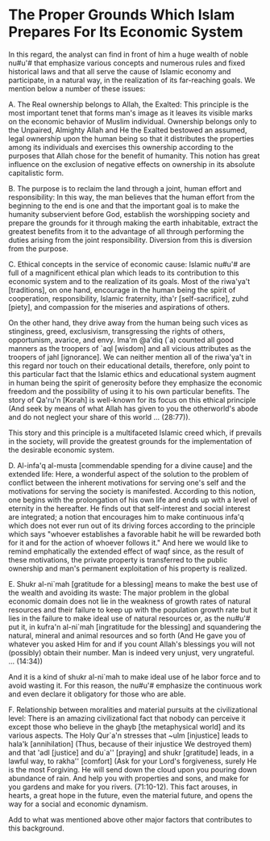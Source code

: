 The Proper Grounds Which Islam Prepares For Its Economic System
===============================================================

In this regard, the analyst can find in front of him a huge wealth of
noble nu\#u'\# that emphasize various concepts and numerous rules and
fixed historical laws and that all serve the cause of Islamic economy
and participate, in a natural way, in the realization of its
far-reaching goals. We mention below a number of these issues:

A. The Real ownership belongs to Allah, the Exalted: This principle is
the most important tenet that forms man's image as it leaves its visible
marks on the economic behavior of Muslim individual. Ownership belongs
only to the Unpaired, Almighty Allah and He the Exalted bestowed an
assumed, legal ownership upon the human being so that it distributes the
properties among its individuals and exercises this ownership according
to the purposes that Allah chose for the benefit of humanity. This
notion has great influence on the exclusion of negative effects on
ownership in its absolute capitalistic form.

B. The purpose is to reclaim the land through a joint, human effort and
responsibility: In this way, the man believes that the human effort from
the beginning to the end is one and that the important goal is to make
the humanity subservient before God, establish the worshipping society
and prepare the grounds for it through making the earth inhabitable,
extract the greatest benefits from it to the advantage of all through
performing the duties arising from the joint responsibility. Diversion
from this is diversion from the purpose.

C. Ethical concepts in the service of economic cause: Islamic nu\#u'\#
are full of a magnificent ethical plan which leads to its contribution
to this economic system and to the realization of its goals. Most of the
riwa'ya't [traditions], on one hand, encourage in the human being the
spirit of cooperation, responsibility, Islamic fraternity, itha'r
[self-sacrifice], zuhd [piety], and compassion for the miseries and
aspirations of others.

On the other hand, they drive away from the human being such vices as
stinginess, greed, exclusivism, transgressing the rights of others,
opportunism, avarice, and envy. Ima'm @a'diq (\`a) counted all good
manners as the troopers of \`aql [wisdom] and all vicious attributes as
the troopers of jahl [ignorance]. We can neither mention all of the
riwa'ya't in this regard nor touch on their educational details,
therefore, only point to this particular fact that the Islamic ethics
and educational system augment in human being the spirit of generosity
before they emphasize the economic freedom and the possibility of using
it to his own particular benefits. The story of Qa'ru'n [Korah] is
well-known for its focus on this ethical principle (And seek by means of
what Allah has given to you the otherworld's abode and do not neglect
your share of this world ... (28:77)).

This story and this principle is a multifaceted Islamic creed which, if
prevails in the society, will provide the greatest grounds for the
implementation of the desirable economic system.

D. Al-infa'q al-musta [commendable spending for a divine cause] and the
extended life: Here, a wonderful aspect of the solution to the problem
of conflict between the inherent motivations for serving one's self and
the motivations for serving the society is manifested. According to this
notion, one begins with the prolongation of his own life and ends up
with a level of eternity in the hereafter. He finds out that
self-interest and social interest are integrated; a notion that
encourages him to make continuous infa'q which does not ever run out of
its driving forces according to the principle which says "whoever
establishes a favorable habit he will be rewarded both for it and for
the action of whoever follows it." And here we would like to remind
emphatically the extended effect of waqf since, as the result of these
motivations, the private property is transferred to the public ownership
and man's permanent exploitation of his property is realized.

E. Shukr al-ni\`mah [gratitude for a blessing] means to make the best
use of the wealth and avoiding its waste: The major problem in the
global economic domain does not lie in the weakness of growth rates of
natural resources and their failure to keep up with the population
growth rate but it lies in the failure to make ideal use of natural
resources or, as the nu\#u'\# put it, in kufra'n al-ni\`mah [ingratitude
for the blessing] and squandering the natural, mineral and animal
resources and so forth (And He gave you of whatever you asked Him for
and if you count Allah's blessings you will not (possibly) obtain their
number. Man is indeed very unjust, very ungrateful. ... (14:34))

And it is a kind of shukr al-ni\`mah to make ideal use of he labor
force and to avoid wasting it. For this reason, the nu\#u'\# emphasize
the continuous work and even declare it obligatory for those who are
able.

F. Relationship between moralities and material pursuits at the
civilizational level: There is an amazing civilizational fact that
nobody can perceive it except those who believe in the ghayb [the
metaphysical world] and its various aspects. The Holy Qur\`a'n stresses
that ~ulm [injustice] leads to hala'k [annihilation] (Thus, because of
their injustice We destroyed them) and that 'adl [justice] and du\`a''
[praying] and shukr [gratitude] leads, in a lawful way, to rakha''
[comfort] (Ask for your Lord's forgiveness, surely He is the most
Forgiving. He will send down the cloud upon you pouring down abundance
of rain. And help you with properties and sons, and make for you gardens
and make for you rivers. (71:10-12). This fact arouses, in hearts, a
great hope in the future, even the material future, and opens the way
for a social and economic dynamism.

Add to what was mentioned above other major factors that contributes to
this background.


